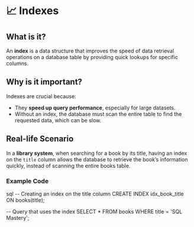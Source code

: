 # 📈 Indexes

## What is it?
An **index** is a data structure that improves the speed of data retrieval operations on a database table by providing quick lookups for specific columns.

## Why is it important?
Indexes are crucial because:
- They **speed up query performance**, especially for large datasets.
- Without an index, the database must scan the entire table to find the requested data, which can be slow.

## Real-life Scenario
In a **library system**, when searching for a book by its title, having an index on the `title` column allows the database to retrieve the book’s information quickly, instead of scanning the entire books table.

### Example Code
sql
-- Creating an index on the title column
CREATE INDEX idx_book_title ON books(title);

-- Query that uses the index
SELECT * FROM books WHERE title = 'SQL Mastery';
